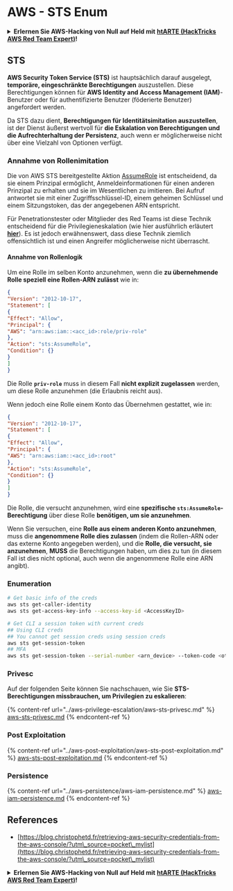 # AWS - STS Enum

<details>

<summary><strong>Erlernen Sie AWS-Hacking von Null auf Held mit</strong> <a href="https://training.hacktricks.xyz/courses/arte"><strong>htARTE (HackTricks AWS Red Team Expert)</strong></a><strong>!</strong></summary>

Andere Möglichkeiten, HackTricks zu unterstützen:

* Wenn Sie Ihr **Unternehmen in HackTricks beworben sehen möchten** oder **HackTricks im PDF-Format herunterladen möchten**, überprüfen Sie die [**ABONNEMENTPLÄNE**](https://github.com/sponsors/carlospolop)!
* Holen Sie sich das [**offizielle PEASS & HackTricks-Merch**](https://peass.creator-spring.com)
* Entdecken Sie [**The PEASS Family**](https://opensea.io/collection/the-peass-family), unsere Sammlung exklusiver [**NFTs**](https://opensea.io/collection/the-peass-family)
* **Treten Sie der** 💬 [**Discord-Gruppe**](https://discord.gg/hRep4RUj7f) oder der [**Telegram-Gruppe**](https://t.me/peass) bei oder **folgen** Sie uns auf **Twitter** 🐦 [**@hacktricks\_live**](https://twitter.com/hacktricks\_live)**.**
* **Teilen Sie Ihre Hacking-Tricks, indem Sie PRs an die** [**HackTricks**](https://github.com/carlospolop/hacktricks) und [**HackTricks Cloud**](https://github.com/carlospolop/hacktricks-cloud) Github-Repositories einreichen.

</details>

## STS

**AWS Security Token Service (STS)** ist hauptsächlich darauf ausgelegt, **temporäre, eingeschränkte Berechtigungen** auszustellen. Diese Berechtigungen können für **AWS Identity and Access Management (IAM)**-Benutzer oder für authentifizierte Benutzer (föderierte Benutzer) angefordert werden.

Da STS dazu dient, **Berechtigungen für Identitätsimitation auszustellen**, ist der Dienst äußerst wertvoll für **die Eskalation von Berechtigungen und die Aufrechterhaltung der Persistenz**, auch wenn er möglicherweise nicht über eine Vielzahl von Optionen verfügt.

### Annahme von Rollenimitation

Die von AWS STS bereitgestellte Aktion [AssumeRole](https://docs.aws.amazon.com/STS/latest/APIReference/API\_AssumeRole.html) ist entscheidend, da sie einem Prinzipal ermöglicht, Anmeldeinformationen für einen anderen Prinzipal zu erhalten und sie im Wesentlichen zu imitieren. Bei Aufruf antwortet sie mit einer Zugriffsschlüssel-ID, einem geheimen Schlüssel und einem Sitzungstoken, das der angegebenen ARN entspricht.

Für Penetrationstester oder Mitglieder des Red Teams ist diese Technik entscheidend für die Privilegieneskalation (wie hier ausführlich erläutert [**hier**](../aws-privilege-escalation/aws-sts-privesc.md#sts-assumerole)). Es ist jedoch erwähnenswert, dass diese Technik ziemlich offensichtlich ist und einen Angreifer möglicherweise nicht überrascht.

#### Annahme von Rollenlogik

Um eine Rolle im selben Konto anzunehmen, wenn die **zu übernehmende Rolle speziell eine Rollen-ARN zulässt** wie in:

```json
{
"Version": "2012-10-17",
"Statement": [
{
"Effect": "Allow",
"Principal": {
"AWS": "arn:aws:iam::<acc_id>:role/priv-role"
},
"Action": "sts:AssumeRole",
"Condition": {}
}
]
}
```

Die Rolle **`priv-role`** muss in diesem Fall **nicht explizit zugelassen** werden, um diese Rolle anzunehmen (die Erlaubnis reicht aus).

Wenn jedoch eine Rolle einem Konto das Übernehmen gestattet, wie in:

```json
{
"Version": "2012-10-17",
"Statement": [
{
"Effect": "Allow",
"Principal": {
"AWS": "arn:aws:iam::<acc_id>:root"
},
"Action": "sts:AssumeRole",
"Condition": {}
}
]
}
```

Die Rolle, die versucht anzunehmen, wird eine **spezifische `sts:AssumeRole`-Berechtigung** über diese Rolle **benötigen, um sie anzunehmen**.

Wenn Sie versuchen, eine **Rolle aus einem anderen Konto anzunehmen**, muss die **angenommene Rolle dies zulassen** (indem die Rollen-ARN oder das externe Konto angegeben werden), und die **Rolle, die versucht, sie anzunehmen**, **MUSS** die Berechtigungen haben, um dies zu tun (in diesem Fall ist dies nicht optional, auch wenn die angenommene Rolle eine ARN angibt).

### Enumeration

```bash
# Get basic info of the creds
aws sts get-caller-identity
aws sts get-access-key-info --access-key-id <AccessKeyID>

# Get CLI a session token with current creds
## Using CLI creds
## You cannot get session creds using session creds
aws sts get-session-token
## MFA
aws sts get-session-token --serial-number <arn_device> --token-code <otp_code>
```

### Privesc

Auf der folgenden Seite können Sie nachschauen, wie Sie **STS-Berechtigungen missbrauchen, um Privilegien zu eskalieren**:

{% content-ref url="../aws-privilege-escalation/aws-sts-privesc.md" %}
[aws-sts-privesc.md](../aws-privilege-escalation/aws-sts-privesc.md)
{% endcontent-ref %}

### Post Exploitation

{% content-ref url="../aws-post-exploitation/aws-sts-post-exploitation.md" %}
[aws-sts-post-exploitation.md](../aws-post-exploitation/aws-sts-post-exploitation.md)
{% endcontent-ref %}

### Persistence

{% content-ref url="../aws-persistence/aws-iam-persistence.md" %}
[aws-iam-persistence.md](../aws-persistence/aws-iam-persistence.md)
{% endcontent-ref %}

## References

* [https://blog.christophetd.fr/retrieving-aws-security-credentials-from-the-aws-console/?utm\_source=pocket\_mylist](https://blog.christophetd.fr/retrieving-aws-security-credentials-from-the-aws-console/?utm\_source=pocket\_mylist)

<details>

<summary><strong>Erlernen Sie AWS-Hacking von Null auf Held mit</strong> <a href="https://training.hacktricks.xyz/courses/arte"><strong>htARTE (HackTricks AWS Red Team Expert)</strong></a><strong>!</strong></summary>

Andere Möglichkeiten, HackTricks zu unterstützen:

* Wenn Sie Ihr **Unternehmen in HackTricks beworben sehen möchten** oder **HackTricks im PDF-Format herunterladen möchten**, überprüfen Sie die [**ABONNEMENTPLÄNE**](https://github.com/sponsors/carlospolop)!
* Holen Sie sich das [**offizielle PEASS & HackTricks-Merch**](https://peass.creator-spring.com)
* Entdecken Sie [**The PEASS Family**](https://opensea.io/collection/the-peass-family), unsere Sammlung exklusiver [**NFTs**](https://opensea.io/collection/the-peass-family)
* **Treten Sie der** 💬 [**Discord-Gruppe**](https://discord.gg/hRep4RUj7f) oder der [**Telegram-Gruppe**](https://t.me/peass) bei oder **folgen** Sie uns auf **Twitter** 🐦 [**@hacktricks\_live**](https://twitter.com/hacktricks\_live)**.**
* **Teilen Sie Ihre Hacking-Tricks, indem Sie PRs an die** [**HackTricks**](https://github.com/carlospolop/hacktricks) und [**HackTricks Cloud**](https://github.com/carlospolop/hacktricks-cloud) GitHub-Repositories einreichen.

</details>

